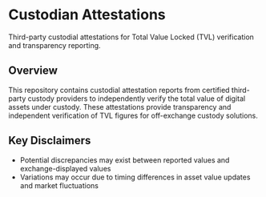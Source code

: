 # Custodian Attestations

Third-party custodial attestations for Total Value Locked (TVL) verification and transparency reporting.

## Overview

This repository contains custodial attestation reports from certified third-party custody providers to independently verify the total value of digital assets under custody. These attestations provide transparency and independent verification of TVL figures for off-exchange custody solutions.

## Key Disclaimers

- Potential discrepancies may exist between reported values and exchange-displayed values
- Variations may occur due to timing differences in asset value updates and market fluctuations
